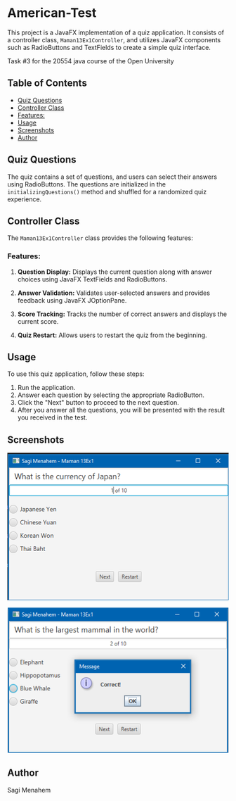 # American-Test

This project is a JavaFX implementation of a quiz application. It consists of a controller class, `Maman13Ex1Controller`, and utilizes JavaFX components such as RadioButtons and TextFields to create a simple quiz interface.

Task #3 for the 20554 java course of the Open University

## Table of Contents

* [Quiz Questions](#quiz-questions)
* [Controller Class](#controller-class)
* [Features:](#features)
* [Usage](#usage)
* [Screenshots](#screenshots)
* [Author](#author)

## Quiz Questions

The quiz contains a set of questions, and users can select their answers using RadioButtons. The questions are initialized in the `initializingQuestions()` method and shuffled for a randomized quiz experience.

## Controller Class

The `Maman13Ex1Controller` class provides the following features:

### Features:

1.  **Question Display:** Displays the current question along with answer choices using JavaFX TextFields and RadioButtons.

2.  **Answer Validation:** Validates user-selected answers and provides feedback using JavaFX JOptionPane.

3.  **Score Tracking:** Tracks the number of correct answers and displays the current score.

4.  **Quiz Restart:** Allows users to restart the quiz from the beginning.

## Usage

To use this quiz application, follow these steps:

1.  Run the application.
2.  Answer each question by selecting the appropriate RadioButton.
3.  Click the "Next" button to proceed to the next question.
4.  After you answer all the questions, you will be presented with the result you received in the test.

## Screenshots

![Image1](Images/image1.png)

![Image2](Images/image2.png)

## Author

Sagi Menahem
